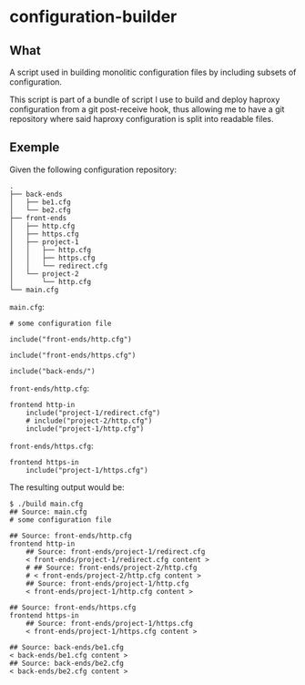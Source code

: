 # configuration-builder

## What
A script used in building monolitic configuration files by including subsets of configuration.

This script is part of a bundle of script I use to build and deploy haproxy configuration from a git post-receive hook, thus allowing me to have a git repository where said haproxy configuration is split into readable files.

## Exemple
Given the following configuration repository:
```
.
├── back-ends
│   ├── be1.cfg
│   └── be2.cfg
├── front-ends
│   ├── http.cfg
│   ├── https.cfg
│   ├── project-1
│   │   ├── http.cfg
│   │   ├── https.cfg
│   │   └── redirect.cfg
│   └── project-2
│       └── http.cfg
└── main.cfg
```

`main.cfg`:
```
# some configuration file

include("front-ends/http.cfg")

include("front-ends/https.cfg")

include("back-ends/")
```

`front-ends/http.cfg`:
```
frontend http-in
    include("project-1/redirect.cfg")
    # include("project-2/http.cfg")
    include("project-1/http.cfg")
```

`front-ends/https.cfg`:
```
frontend https-in
    include("project-1/https.cfg")
```

The resulting output would be:
```
$ ./build main.cfg
## Source: main.cfg
# some configuration file

## Source: front-ends/http.cfg
frontend http-in
    ## Source: front-ends/project-1/redirect.cfg
    < front-ends/project-1/redirect.cfg content >
    # ## Source: front-ends/project-2/http.cfg
    # < front-ends/project-2/http.cfg content >
    ## Source: front-ends/project-1/http.cfg
    < front-ends/project-1/http.cfg content >

## Source: front-ends/https.cfg
frontend https-in
    ## Source: front-ends/project-1/https.cfg
    < front-ends/project-1/https.cfg content >

## Source: back-ends/be1.cfg
< back-ends/be1.cfg content >
## Source: back-ends/be2.cfg
< back-ends/be2.cfg content >
```
